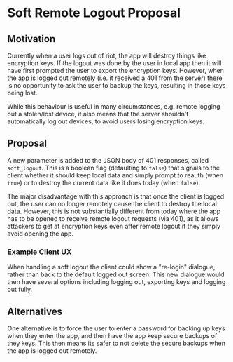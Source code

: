# Soft Remote Logout Proposal

## Motivation

Currently when a user logs out of riot, the app will destroy things like
encryption keys. If the logout was done by the user in local app then it will
have first prompted the user to export the encryption keys. However, when the
app is logged out remotely (i.e. it received a 401 from the server) there is no
opportunity to ask the user to backup the keys, resulting in those keys being
lost.

While this behaviour is useful in many circumstances, e.g. remote logging out a
stolen/lost device, it also means that the server shouldn't automatically
log out devices, to avoid users losing encryption keys.


## Proposal

A new parameter is added to the JSON body of 401 responses, called
`soft_logout`. This is a boolean flag (defaulting to `false`) that signals to
the client whether it should keep local data and simply prompt to reauth (when
`true`) or to destroy the current data like it does today (when `false`).

The major disadvantage with this approach is that once the client is logged
out, the user can no longer remotely cause the client to destroy the local
data. However, this is not substantially different from today where the app has
to be opened to receive remote logout requests (via 401), as it allows
attackers to get at encryption keys even after remote logout if they simply
avoid opening the app.


### Example Client UX

When handling a soft logout the client could show a "re-login" dialogue, rather
than back to the default logged out screen. This new dialogue would then have
several options including logging out, exporting keys and logging out fully.


## Alternatives

One alternative is to force the user to enter a password for backing up keys
when they enter the app, and then have the app keep secure backups of they
keys. This then means its safer to not delete the secure backups when the app
is logged out remotely.

